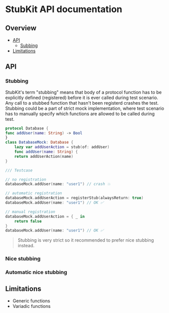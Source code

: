 
# StubKit API documentation

## Overview


- [API](#api)
    - [Subbing](#subbing)
- [Limitations](#limitations)

## API

### Stubbing

StubKit's term "stubbing" means that body of a protocol function has to be explicitly defined (registered) before it is ever called during test scenario. Any call to a stubbed function that hasn't been registerd crashes the test. Stubbing could be a part of strict mock implementation, where test scenario has to manually specify which functions are allowed to be called during test. 

```swift
protocol Database {
func addUser(name: String) -> Bool
}
class DatabaseMock: Database {
    lazy var addUserAction = stub(of: addUser)
    func addUser(name: String) {
    return addUserAction(name)
}

/// Testcase

// no registration
databaseMock.addUser(name: "user1") // crash 💥

// automatic registration
databaseMock.addUserAction = registerStub(alwaysReturn: true)
databaseMock.addUser(name: "user1") // OK ✅

// manual registration
databaseMock.addUserAction = { _ in
    return false
}
databaseMock.addUser(name: "user1") // OK ✅
```

> Stubbing is very strict so it recommended to prefer nice stubbing instead.

### Nice stubbing



### Automatic nice stubbing



## Limitations

- Generic functions
- Variadic functions

